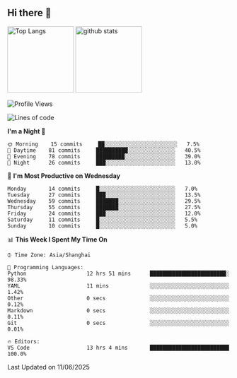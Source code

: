 ## Hi there 👋
<p align="left"> 
  <img alt="Top Langs" height="150px" src="https://github-readme-stats.vercel.app/api/top-langs/?username=Sierraki&layout=compact&show_icons=true&theme=onedark" />
  <a href="https://github.com/Sierraki/LC_Solve">
   <img alt="github stats"height="150px"  src="https://github-readme-stats.vercel.app/api/pin/?username=Sierraki&repo=LC_Solve&theme=onedark&show_icons=true" />
  </a>



<!--START_SECTION:waka-->
![Profile Views](http://img.shields.io/badge/Profile%20Views-0-blue)

![Lines of code](https://img.shields.io/badge/From%20Hello%20World%20I%27ve%20Written-2062%20lines%20of%20code-blue)

**I'm a Night 🦉** 

```text
🌞 Morning    15 commits     ██░░░░░░░░░░░░░░░░░░░░░░░   7.5% 
🌆 Daytime    81 commits     ██████████░░░░░░░░░░░░░░░   40.5% 
🌃 Evening    78 commits     █████████░░░░░░░░░░░░░░░░   39.0% 
🌙 Night      26 commits     ███░░░░░░░░░░░░░░░░░░░░░░   13.0%

```
📅 **I'm Most Productive on Wednesday** 

```text
Monday       14 commits     █░░░░░░░░░░░░░░░░░░░░░░░░   7.0% 
Tuesday      27 commits     ███░░░░░░░░░░░░░░░░░░░░░░   13.5% 
Wednesday    59 commits     ███████░░░░░░░░░░░░░░░░░░   29.5% 
Thursday     55 commits     ███████░░░░░░░░░░░░░░░░░░   27.5% 
Friday       24 commits     ███░░░░░░░░░░░░░░░░░░░░░░   12.0% 
Saturday     11 commits     █░░░░░░░░░░░░░░░░░░░░░░░░   5.5% 
Sunday       10 commits     █░░░░░░░░░░░░░░░░░░░░░░░░   5.0%

```


📊 **This Week I Spent My Time On** 

```text
⌚︎ Time Zone: Asia/Shanghai

💬 Programming Languages: 
Python                   12 hrs 51 mins      ████████████████████████░   98.33% 
YAML                     11 mins             ░░░░░░░░░░░░░░░░░░░░░░░░░   1.42% 
Other                    0 secs              ░░░░░░░░░░░░░░░░░░░░░░░░░   0.12% 
Markdown                 0 secs              ░░░░░░░░░░░░░░░░░░░░░░░░░   0.11% 
Git                      0 secs              ░░░░░░░░░░░░░░░░░░░░░░░░░   0.01%

🔥 Editors: 
VS Code                  13 hrs 4 mins       █████████████████████████   100.0%

```


 Last Updated on 11/06/2025
<!--END_SECTION:waka-->
